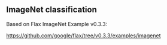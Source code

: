 ## ImageNet classification

Based on Flax ImageNet Example v0.3.3:

https://github.com/google/flax/tree/v0.3.3/examples/imagenet

